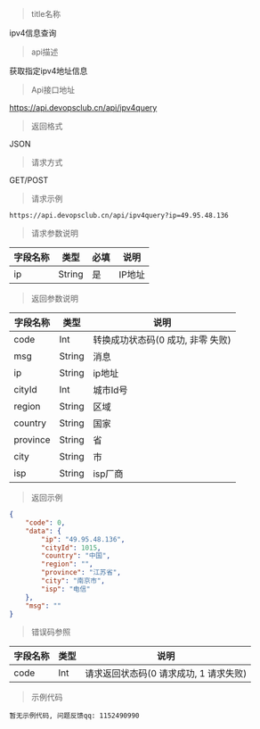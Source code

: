 > title名称

<view class="api-title">ipv4信息查询</view>

> api描述

<view class="api-desc">获取指定ipv4地址信息</view>

> Api接口地址

<view class="api-url">https://api.devopsclub.cn/api/ipv4query</view>

> 返回格式

<view class="api-reponse-format">JSON</view>

> 请求方式

<view class="api-request-method">GET/POST</view>

> 请求示例

<view class="api-request-demo">

```text
https://api.devopsclub.cn/api/ipv4query?ip=49.95.48.136
```

</view>

> 请求参数说明

<view class="request-param">

字段名称 | 类型 | 必填 | 说明
--- | --- | --- | ---
ip | String | 是 | IP地址

</view>

> 返回参数说明

<view class="reponse-param">

字段名称 | 类型 | 说明
--- | --- | ---
code | Int | 转换成功状态码(0 成功, 非零 失败)
msg | String | 消息
ip | String | ip地址
cityId | Int | 城市Id号
region | String | 区域
country | String | 国家
province | String | 省
city | String | 市
isp | String | isp厂商

</view>

> 返回示例

<view class="api-reponse-demo">

```json
{
    "code": 0,
    "data": {
        "ip": "49.95.48.136",
        "cityId": 1015,
        "country": "中国",
        "region": "",
        "province": "江苏省",
        "city": "南京市",
        "isp": "电信"
    },
    "msg": ""
}
```

</view>

> 错误码参照

<view class="error-param">

字段名称 | 类型 | 说明
--- | --- | ---
code | Int | 请求返回状态码(0 请求成功, 1 请求失败)

</view>

> 示例代码

<view class="code-demo">

```text
暂无示例代码, 问题反馈qq: 1152490990
```

</view>